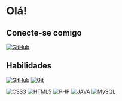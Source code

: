 # Olá!

## Conecte-se comigo
[![GitHub](https://img.shields.io/badge/GitHub-green?style=for-the-badge&logo=github&logoColor=fff)](https://github.com/ghostkiller5874)


## Habilidades
[![GitHub](https://img.shields.io/badge/GitHub-blue?style=for-the-badge&logo=github&logoColor=fff)](https://docs.github.com)
[![Git](https://img.shields.io/badge/Git-red?style=for-the-badge&logo=git&logoColor=fff)](https://git-scm.com/doc)

[![CSS3](https://img.shields.io/badge/CSS3-yellow?style=for-the-badge&logo=css3&logoColor=fff)](https://www.w3schools.com/css/default.asp)
[![HTML5](https://img.shields.io/badge/HTML-orange?style=for-the-badge&logo=html5&logoColor=fff)](https://www.w3schools.com/html/default.asp)
[![PHP](https://img.shields.io/badge/PHP-%23777BB4?style=for-the-badge&logo=php&logoColor=fff)](https://www.php.net/)
[![JAVA](https://img.shields.io/badge/JAVA-rede?style=for-the-badge&logo=java&logoColor=fff)](https://docs.oracle.com/en/java/)
[![MySQL](https://img.shields.io/badge/mysql-%2369f.svg?style=for-the-badge&logo=mysql&logoColor=white)](https://www.mysql.com/)
